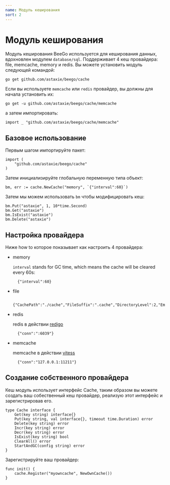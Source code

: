 ```yaml
---
name: Модуль кеширования
sort: 2
---
```


# Модуль кеширования

Модуль кеширования BeeGo используется для кеширования данных, вдохновлен модулем `database/sql`. Поддерживает 4 кеш провайдера: file, memcache, memory и redis. Вы можете установить модуль следующей командой:

	go get github.com/astaxie/beego/cache

Если вы используете `memcache` или `redis` провайдер, вы должны для начала установить их:

	go get -u github.com/astaxie/beego/cache/memcache

а затем импортировать:

	import _ "github.com/astaxie/beego/cache/memcache"

## Базовое использование

Первым шагом импортируйте пакет:

	import (
		"github.com/astaxie/beego/cache"
	)

Затем инициализируйте глобальную переменную типа объект:

	bm, err := cache.NewCache("memory", `{"interval":60}`)

Затем мы можем использовать `bm` чтобы модифицировать кеш:

	bm.Put("astaxie", 1, 10*time.Second)
	bm.Get("astaxie")
	bm.IsExist("astaxie")
	bm.Delete("astaxie")

## Настройка провайдера

Ниже how to которое показывает как настроить 4 провайдера:

- memory

	`interval` stands for GC time, which means the cache will be cleared every 60s:

		{"interval":60}

- file

		{"CachePath":"./cache","FileSuffix":".cache","DirectoryLevel":2,"EmbedExpiry":120}

- redis

	redis в действии [redigo](http://github.com/garyburd/redigo/redis)

		{"conn":":6039"}

- memcache

	memcache в действии [vitess](http://code.google.com/p/vitess/go/memcache)

		{"conn":"127.0.0.1:11211"}

## Создание собственного провайдера

Кеш модуль использует интерфейс Cache, таким образом вы можете создать ваш собественный кеш провайдер, реализую этот интерфейс и зарегистрировав его.

	type Cache interface {
		Get(key string) interface{}
		Put(key string, val interface{}, timeout time.Duration) error
		Delete(key string) error
		Incr(key string) error
		Decr(key string) error
		IsExist(key string) bool
		ClearAll() error
		StartAndGC(config string) error
	}

Зарегистрируйте ваш провайдер:

	func init() {
		cache.Register("myowncache", NewOwnCache())
	}
